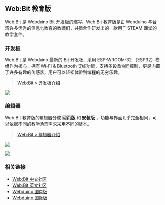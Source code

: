 
## Web:Bit 教育版

Web:Bit 是 Webduino Bit 开发板的缩写，Web:Bit 教育版是由 Webduino 与台湾许多优秀的信息化教育的教师们，共同合作研发出的一款用于 STEAM 课堂的教学套件。

### 开发板

Web:Bit 是 Webduino 最新的 Bit 开发板，采用 ESP-WROOM-32 （ESP32）模组作为核心，拥有 Wi-Fi & Bluetooth 无线功能，支持多设备协同控制，更是内置了许多有趣的传感器，用户可以轻松体验到编程的无穷乐趣。

> [Web:Bit > 开发板介绍]()

![](https://codimd.s3.shivering-isles.com/demo/uploads/upload_c1f328b30dc9c7234b6699dce5041d31.png)

### 编辑器

Web:Bit 教育版的编辑器分成 **网页版** 和 **安装版** ，功能与界面几乎完全相同，可以依据不同的教学场景需求采用不同的版本。

> [Web:Bit > 编辑器介绍]()

![](https://codimd.s3.shivering-isles.com/demo/uploads/upload_2dffa7ebdd100d607b14082eadbf2db3.png)

![](https://codimd.s3.shivering-isles.com/demo/uploads/upload_05536c5abeef01c462c6c04e949b570e.png)

### 相关链接

- [Web:Bit 中文社区](https://forum.banana-pi.org.cn/c/bpi-bit)
- [Web:Bit 英文社区](http://forum.banana-pi.org/c/bpi-bit)
- [Webduino 国内版](https://webduino.com.cn)
- [Webduino 国际版](https://webduino.io/)
